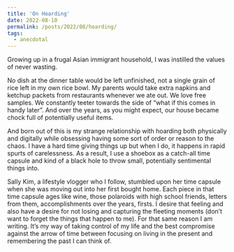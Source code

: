 ```yaml
---
title: 'On Hoarding'
date: 2022-08-10
permalink: /posts/2022/08/hoarding/
tags:
  - anecdotal
---
```


Growing up in a frugal Asian immigrant household, I was instilled the values of never wasting. 

No dish at the dinner table would be left unfinished, not a single grain of rice left in my own rice bowl. My parents would take extra napkins and ketchup packets from restaurants whenever we ate out. We love free samples. We constantly teeter towards the side of “what if this comes in handy later”. And over the years, as you might expect, our house became chock full of potentially useful items.

And born out of this is my strange relationship with hoarding both physically and digitally while obsessing having some sort of order or reason to the chaos. I have a hard time giving things up but when I do, it happens in rapid spurts of carelessness. As a result, I use a shoebox as a catch-all time capsule and kind of a black hole to throw small, potentially sentimental things into.

Sally Kim, a lifestyle vlogger who I follow, stumbled upon her time capsule when she was moving out into her first bought home. Each piece in that time capsule ages like wine, those polaroids with high school friends, letters from them, accomplishments over the years, firsts. I desire that feeling and also have a desire for not losing and capturing the fleeting moments (don’t want to forget the things that happen to me). For that same reason I am writing. It’s my way of taking control of my life and the best compromise against the arrow of time between focusing on living in the present and remembering the past I can think of.

